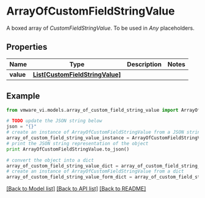 # ArrayOfCustomFieldStringValue

A boxed array of *CustomFieldStringValue*. To be used in *Any* placeholders. 

## Properties
Name | Type | Description | Notes
------------ | ------------- | ------------- | -------------
**value** | [**List[CustomFieldStringValue]**](CustomFieldStringValue.md) |  | 

## Example

```python
from vmware_vi.models.array_of_custom_field_string_value import ArrayOfCustomFieldStringValue

# TODO update the JSON string below
json = "{}"
# create an instance of ArrayOfCustomFieldStringValue from a JSON string
array_of_custom_field_string_value_instance = ArrayOfCustomFieldStringValue.from_json(json)
# print the JSON string representation of the object
print ArrayOfCustomFieldStringValue.to_json()

# convert the object into a dict
array_of_custom_field_string_value_dict = array_of_custom_field_string_value_instance.to_dict()
# create an instance of ArrayOfCustomFieldStringValue from a dict
array_of_custom_field_string_value_form_dict = array_of_custom_field_string_value.from_dict(array_of_custom_field_string_value_dict)
```
[[Back to Model list]](../README.md#documentation-for-models) [[Back to API list]](../README.md#documentation-for-api-endpoints) [[Back to README]](../README.md)


